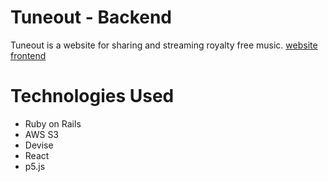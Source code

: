 # Tuneout - Backend

Tuneout is a website for sharing and streaming royalty free music.
[website](https://tuneout.netlify.com/)
[frontend](https://github.com/Aidenjl193/tuneout-frontend)


# Technologies Used

- Ruby on Rails
- AWS S3
- Devise
- React
- p5.js
